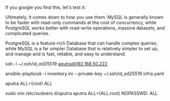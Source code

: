 If you google you find this, let's test it:

Ultimately, it comes down to how you use them. MySQL is generally known to be faster with read-only commands at the cost of concurrency, while PostgreSQL works better with read-write operations, massive datasets, and complicated queries.

PostgreSQL is a feature-rich Database that can handle complex queries, while MySQL is a far simpler Database that is relatively simpler to set up, and manage and is fast, reliable, and easy to understand.



ssh -i ~/.ssh/id_ed25519 aputra@192.168.50.222

ansible-playbook -i inventory.ini --private-key ~/.ssh/id_ed25519 infra.yaml


aputra  ALL=(root) ALL

sudo vim /etc/sudoers.d/aputra
aputra ALL=(ALL:root) NOPASSWD: ALL